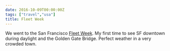 ```yaml
---
date: 2016-10-09T00:00:00Z
tags: ["travel","usa"]
title: Fleet Week
---
```


We went to the San Francisco [Fleet Week](http://fleetweeksf.org/).  My first
time to see SF downtown during daylight and the Golden Gate Bridge. Perfect
weather in a very crowded town.

